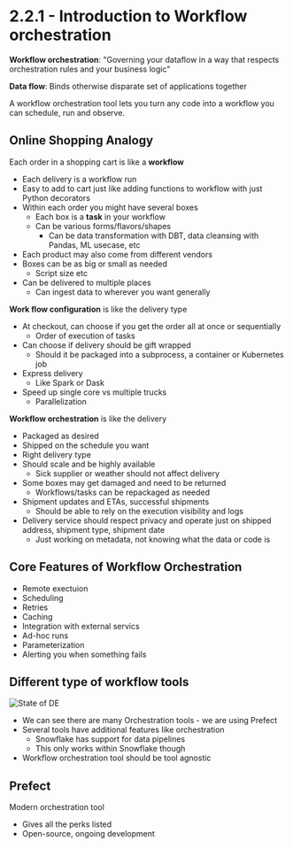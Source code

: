 # 2.2.1 - Introduction to Workflow orchestration

**Workflow orchestration**: "Governing your dataflow in a way that respects orchestration rules and your business logic"

**Data flow**: Binds otherwise disparate set of applications together

A workflow orchestration tool lets you turn any code into a workflow you can schedule, run and observe.

## Online Shopping Analogy

Each order in a shopping cart is like a **workflow**
- Each delivery is a workflow run
- Easy to add to cart just like adding functions to workflow with just Python decorators
- Within each order you might have several boxes
    - Each box is a **task** in your workflow
    - Can be various forms/flavors/shapes
        - Can be data transformation with DBT, data cleansing with Pandas, ML usecase, etc 
- Each product may also come from different vendors
- Boxes can be as big or small as needed
    - Script size etc
- Can be delivered to multiple places
    - Can ingest data to wherever you want generally

**Work flow configuration** is like the delivery type
- At checkout, can choose if you get the order all at once or sequentially
    - Order of execution of tasks
- Can choose if delivery should be gift wrapped
    - Should it be packaged into a subprocess, a container or Kubernetes job
- Express delivery
    - Like Spark or Dask
- Speed up single core vs multiple trucks
    - Parallelization

**Workflow orchestration** is like the delivery
- Packaged as desired
- Shipped on the schedule you want
- Right delivery type
- Should scale and be highly available
    - Sick supplier or weather should not affect delivery
- Some boxes may get damaged and need to be returned
    - Workflows/tasks can be repackaged as needed
- Shipment updates and ETAs, successful shipments
    - Should be able to rely on the execution visibility and logs
- Delivery service should respect privacy and operate just on shipped address, shipment type, shipment date 
    - Just working on metadata, not knowing what the data or code is

## Core Features of Workflow Orchestration
- Remote exectuion
- Scheduling
- Retries
- Caching
- Integration with external servics
- Ad-hoc runs
- Parameterization
- Alerting you when something fails

## Different type of workflow tools
![State of DE](https://lakefs.io/wp-content/uploads/2022/06/State-of-Data-Engineering-2022-map-1920x1080_31.7-scaled.jpg)
- We can see there are many Orchestration tools - we are using Prefect
- Several tools have additional features like orchestration
    - Snowflake has support for data pipelines
    - This only works within Snowflake though
- Workflow orchestration tool should be tool agnostic

## Prefect
Modern orchestration tool 
- Gives all the perks listed
- Open-source, ongoing development